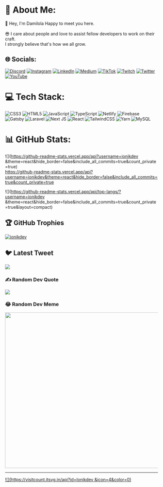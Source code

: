 # 💫 About Me:
🔭 Hey, I'm Damilola Happy to meet you here.<br><br> 😎 I care about people and love to assist fellow developers to work on their craft.<br>     I strongly believe that's how we all grow.<br>


## 🌐 Socials:
[![Discord](https://img.shields.io/badge/Discord-%237289DA.svg?logo=discord&logoColor=white)](https://discord.gg/damilola#8355) [![Instagram](https://img.shields.io/badge/Instagram-%23E4405F.svg?logo=Instagram&logoColor=white)](https://instagram.com/@ionikdev ) [![LinkedIn](https://img.shields.io/badge/LinkedIn-%230077B5.svg?logo=linkedin&logoColor=white)](https://linkedin.com/in/@ionikdev ) [![Medium](https://img.shields.io/badge/Medium-12100E?logo=medium&logoColor=white)](https://medium.com/@@ionikdev) [![TikTok](https://img.shields.io/badge/TikTok-%23000000.svg?logo=TikTok&logoColor=white)](https://tiktok.com/@@ionikdev ) [![Twitch](https://img.shields.io/badge/Twitch-%239146FF.svg?logo=Twitch&logoColor=white)](https://twitch.tv/@ionikdev ) [![Twitter](https://img.shields.io/badge/Twitter-%231DA1F2.svg?logo=Twitter&logoColor=white)](https://twitter.com/@ionikdev ) [![YouTube](https://img.shields.io/badge/YouTube-%23FF0000.svg?logo=YouTube&logoColor=white)](https://youtube.com/@@ionikdev ) 

# 💻 Tech Stack:
![CSS3](https://img.shields.io/badge/css3-%231572B6.svg?style=for-the-badge&logo=css3&logoColor=white) ![HTML5](https://img.shields.io/badge/html5-%23E34F26.svg?style=for-the-badge&logo=html5&logoColor=white) ![JavaScript](https://img.shields.io/badge/javascript-%23323330.svg?style=for-the-badge&logo=javascript&logoColor=%23F7DF1E) ![TypeScript](https://img.shields.io/badge/typescript-%23007ACC.svg?style=for-the-badge&logo=typescript&logoColor=white) ![Netlify](https://img.shields.io/badge/netlify-%23000000.svg?style=for-the-badge&logo=netlify&logoColor=#00C7B7) ![Firebase](https://img.shields.io/badge/firebase-%23039BE5.svg?style=for-the-badge&logo=firebase) ![Gatsby](https://img.shields.io/badge/Gatsby-%23663399.svg?style=for-the-badge&logo=gatsby&logoColor=white) ![Laravel](https://img.shields.io/badge/laravel-%23FF2D20.svg?style=for-the-badge&logo=laravel&logoColor=white) ![Next JS](https://img.shields.io/badge/Next-black?style=for-the-badge&logo=next.js&logoColor=white) ![React](https://img.shields.io/badge/react-%2320232a.svg?style=for-the-badge&logo=react&logoColor=%2361DAFB) ![TailwindCSS](https://img.shields.io/badge/tailwindcss-%2338B2AC.svg?style=for-the-badge&logo=tailwind-css&logoColor=white) ![Yarn](https://img.shields.io/badge/yarn-%232C8EBB.svg?style=for-the-badge&logo=yarn&logoColor=white) ![MySQL](https://img.shields.io/badge/mysql-%2300f.svg?style=for-the-badge&logo=mysql&logoColor=white)
# 📊 GitHub Stats:
![](https://github-readme-stats.vercel.app/api?username=ionikdev &theme=react&hide_border=false&include_all_commits=true&count_private=true)<br/>
https://github-readme-stats.vercel.app/api?username=ionikdev&theme=react&hide_border=false&include_all_commits=true&count_private=true <br/>

![](https://github-readme-stats.vercel.app/api/top-langs/?username=ionikdev &theme=react&hide_border=false&include_all_commits=true&count_private=true&layout=compact)

## 🏆 GitHub Trophies
<p align="left"> <a href="https://github.com/ryo-ma/github-profile-trophy"><img src="https://github-profile-trophy.vercel.app/?username=ionikdev" alt="ionikdev" /></a> </p>


## 🐦 Latest Tweet
[![](https://gtce.itsvg.in/api?username=@ionikdev )](https://github.com/VishwaGauravIn/github-twitter-card-embed)

### ✍️ Random Dev Quote
![](https://quotes-github-readme.vercel.app/api?type=vetical&theme=radical)

### 😂 Random Dev Meme
<img src="https://rm.up.railway.app/" width="512px"/>

---
[![](https://visitcount.itsvg.in/api?id=Ionikdev &icon=4&color=0)](https://visitcount.itsvg.in)

<!-- Proudly created with GPRM ( https://gprm.itsvg.in ) -->
